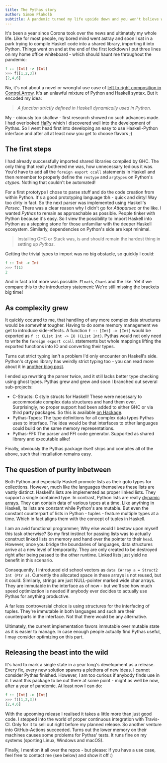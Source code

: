 ```yaml
---
title: The Pythas story
author: Simon Plakolb
subtitle: A pandemic turned my life upside down and you won't believe what happened next.
---
```


It's been a year since Corona took over the news and ultimately my whole life. Like for most people, my bored mind went astray and soon I sat in a park trying to compile Haskell code into a shared library, importing it into Python. Things went on and at the end of the first lockdown I put three lines on my home office whiteboard - which should haunt me throughout the pandemic:

~~~haskell
f :: [Int] -> [Int]
>>> f([1,2,3])
[2,4,6]
~~~

No, it's not about a novel or wrongful use case of [left to right composition in Control.Arrow](https://hackage.haskell.org/package/base-4.14.1.0/docs/Control-Arrow.html#v:-62--62--62-). It's an unlawful mixture of Python and Haskell syntax. But it encoded my idea:

> *A function strictly defined in Haskell dynamically used in Python.*

My - obiously too shallow - first research showed no such advances made. I had overlooked [HaPy](https://github.com/ddfisher/HaPy) which I discovered well into the development of Pythas. So I went head first into developing an easy to use Haskell-Python interface and after all at least now you get to choose flavors ;)

## The first steps

I had already successfully imported shared libraries compiled by GHC. The only thing that really bothered me was, how unnecessary tedious it was. You'd have to add all the ```foreign export ccall``` statements in Haskell and then remember to properly define the ```restype``` and ```argtypes``` on Python's *ctypes*. Nothing that couldn't be automated!

For a first prototype I chose to parse stuff and do the code creation from within Python. It's a good prototyping language tbh - quick and dirty! Way too dirty in fact. So the next parser was implemented using Haskell's *Parsec*. There was a clear reason why I didn't go for *Attoparsec* or the like. I wanted *Pythas* to remain as approachable as possible. People tinker with Python because it's easy. So I view the possibility to import Haskell into Python as a stepping stone for those unfamiliar with the deeper Haskell ecosystem. Similarly, dependencies on Python's side are kept minimal.

> Installing GHC or Stack was, is and should remain the hardest thing in setting up *Pythas*.

Getting the trivial types to import was no big obstacle, so quickly I could:

~~~haskell
f :: Int -> Int
>>> f(1)
2
~~~

And in fact a lot more was possible. ```Float```s, ```Char```s and the like. Yet if we compare this to the introductory statement: We're still missing the brackets big time!

## As complexity grew

It quickly occured to me, that handling of any more complex data structures would be somewhat tougher.
Having to do some memory management we get to introduce side-effects. A function ```f :: [Int] -> [Int]``` would be exported as ```f :: CList Int -> IO (CList Int)```. Pythas would not only need to write the ```foreign export ccall``` statements but whole mappings lifting the exported functions into IO and converting their types.

Turns out strict typing isn't a problem I'd only encounter on Haskell's side. Python's ctypes library has weirdly strict typing too - you can read more about it in [another blog post](/posts/2021-03-28-ctypes-weird-and-inconvenient-typing.html).

I ended up rewriting the parser twice, and it still lacks better type checking using ghost types. Pythas grew and grew and soon I branched out several sub-projects:

+ C-Structs: C style structs for Haskell! These were necessary to accommodate complex data structures and hand them over. Surprisingly, no proper support had been added to either GHC or via third party packages. So this is available [on Hackage](https://hackage.haskell.org/package/C-structs).
+ Pythas-Types: The type definitions for all complex data types Pythas uses to interface. The idea would be that interfaces to other languages could build on the same memory representations.
+ Pythas-FFI: The parser and FFI code generator. Supported as shared library and executable alike!

Finally, obviously the Pythas package itself ships and compiles all of the above, such that installation remains easy.

## The question of purity inbetween

Both Python and especially Haskell promote lists as their goto types for collections. However, much like the languages themselves these lists are vastly distinct. Haskell's lists are implemented as proper linked lists. They support a single contained type. In contrast, Python lists are really [dynamic arrays](https://stackoverflow.com/a/3917632). They can contain data of various types at a time.
Like anything in Haskell, its lists are constant while Python's are mutable. But even the constant counterpart of lists in Python - tuples - feature multiple types at a time. Which in fact aligns them with the concept of tuples in Haskell.

I am an avid functional programmer; Why else would I bestow upon myself this task otherwise? So my first instinct for passing lists was to actually construct linked lists on memory and hand over the pointer to their ```head```. However, once you bridge the boundaries of languages, data structures arrive at a new level of temporarity. They are only created to be destroyed right after being passed to the other runtime. Linked lists just yield no benefit in this scenario.

Consequently, I introduced old school vectors as ```data CArray a = Struct2 Int (Ptr a)```. Currently the allocated space in these arrays is not reused, but it could.
Similarly, strings are just NULL-pointer marked wide char arrays. They are immutable in the interface as of now - but we'll see how much speed optimization is needed if anybody ever decides to actually use Pythas for anything productive.

A far less controversial choice is using structures for the interfacing of tuples. They're immutable in both languages and such are their counterparts in the interface. Not that there would be any alternative.

Ultimately, the current implementation favors immutable over mutable state as it is easier to manage. In case enough people actually find Pythas useful, I may consider optimizing on this part.

## Releasing the beast into the wild

It's hard to mark a single state in a year long's development as a release. Every fix, every new solution spawns a plethora of new ideas. I cannot consider Pythas finished. However, I am too curious if anybody finds use in it. I want this package to be out there at some point - might as well be now, after a year of pandemic. At least now I can do:

~~~haskell
f :: [Int] -> [Int]
>>> f([1,2,3])
[2,4,6]
~~~

With the upcoming release I realised it takes a little more than just good code. I stepped into the world of proper continuous integration with Travis-CI. Only for it to sell out right before my planned release. So another venture into GitHub-Actions succeeded. Turns out the lower memory on their machines causes some problems for Pythas' tests. It runs fine on my systems (sporting Linux, Windows and macOS).

Finally, I mention it all over the repos - but please: If you have a use case, feel free to contact me (see below) and show it off :)

